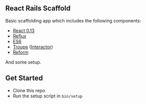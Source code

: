 ## React Rails Scaffold

Basic scaffolding app which includes the following components:

* [React 0.13](https://github.com/reactjs/react-rails)
* [Reflux](https://github.com/spoike/refluxjs)
* [ES6](https://github.com/TannerRogalsky/sprockets-es6)
* [Troupe](https://github.com/jonstokes/troupe) ([Interactor](https://github.com/collectiveidea/interactor))
* [Reform](https://github.com/apotonick/reform)

And some setup.

## Get Started

* Clone this repo
* Run the setup script in `bin/setup`
